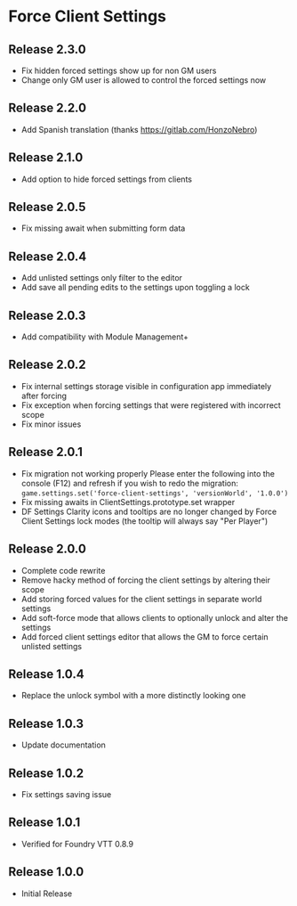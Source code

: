 # Force Client Settings

## Release 2.3.0

- Fix hidden forced settings show up for non GM users
- Change only GM user is allowed to control the forced settings now

## Release 2.2.0

- Add Spanish translation (thanks https://gitlab.com/HonzoNebro)

## Release 2.1.0

- Add option to hide forced settings from clients

## Release 2.0.5

- Fix missing await when submitting form data

## Release 2.0.4

- Add unlisted settings only filter to the editor
- Add save all pending edits to the settings upon toggling a lock

## Release 2.0.3

- Add compatibility with Module Management+

## Release 2.0.2

- Fix internal settings storage visible in configuration app immediately after forcing
- Fix exception when forcing settings that were registered with incorrect scope
- Fix minor issues

## Release 2.0.1

- Fix migration not working properly
  Please enter the following into the console (F12) and refresh if you wish to redo the migration:
  ```game.settings.set('force-client-settings', 'versionWorld', '1.0.0')```
- Fix missing awaits in ClientSettings.prototype.set wrapper
- DF Settings Clarity icons and tooltips are no longer changed by Force Client Settings lock modes (the tooltip will always say "Per Player")

## Release 2.0.0

- Complete code rewrite
- Remove hacky method of forcing the client settings by altering their scope
- Add storing forced values for the client settings in separate world settings
- Add soft-force mode that allows clients to optionally unlock and alter the settings
- Add forced client settings editor that allows the GM to force certain unlisted settings

## Release 1.0.4

- Replace the unlock symbol with a more distinctly looking one

## Release 1.0.3

- Update documentation

## Release 1.0.2

- Fix settings saving issue

## Release 1.0.1

- Verified for Foundry VTT 0.8.9

## Release 1.0.0

- Initial Release
